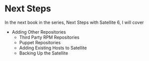 # Next Steps

In the next book in the series, Next Steps with Satellite 6, I will cover

* Adding Other Repositories
  * Third Party RPM Repositories
  * Puppet Repositories
  * Adding Existing Hosts to Satellite
  * Backing Up the Satellite
